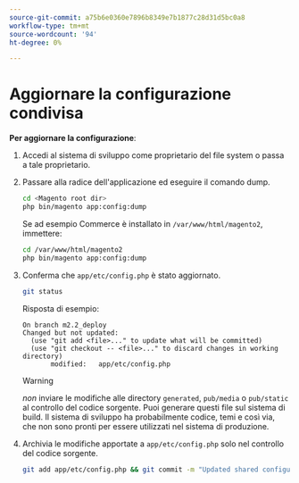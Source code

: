 ```yaml
---
source-git-commit: a75b6e0360e7896b8349e7b1877c28d31d5bc0a8
workflow-type: tm+mt
source-wordcount: '94'
ht-degree: 0%

---
```

# Aggiornare la configurazione condivisa

**Per aggiornare la configurazione**:

1. Accedi al sistema di sviluppo come proprietario del file system o passa a tale proprietario.

1. Passare alla radice dell&#39;applicazione ed eseguire il comando dump.

   ```bash
   cd <Magento root dir>
   php bin/magento app:config:dump
   ```

   Se ad esempio Commerce è installato in `/var/www/html/magento2`, immettere:

   ```bash
   cd /var/www/html/magento2
   php bin/magento app:config:dump
   ```

1. Conferma che `app/etc/config.php` è stato aggiornato.

   ```bash
   git status
   ```

   Risposta di esempio:

   ```terminal
   On branch m2.2_deploy
   Changed but not updated:
     (use "git add <file>..." to update what will be committed)
     (use "git checkout -- <file>..." to discard changes in working directory)
          modified:   app/etc/config.php
   ```

   >[!WARNING]
   >
   >_non_ inviare le modifiche alle directory `generated`, `pub/media` o `pub/static` al controllo del codice sorgente. Puoi generare questi file sul sistema di build. Il sistema di sviluppo ha probabilmente codice, temi e così via, che non sono pronti per essere utilizzati nel sistema di produzione.

1. Archivia le modifiche apportate a `app/etc/config.php` solo nel controllo del codice sorgente.

   ```bash
   git add app/etc/config.php && git commit -m "Updated shared configuration" && git push mconfig m2.2_deploy
   ```
